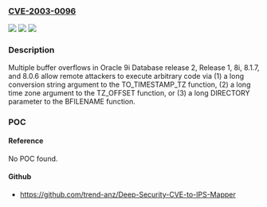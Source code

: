 ### [CVE-2003-0096](https://cve.mitre.org/cgi-bin/cvename.cgi?name=CVE-2003-0096)
![](https://img.shields.io/static/v1?label=Product&message=n%2Fa&color=blue)
![](https://img.shields.io/static/v1?label=Version&message=n%2Fa&color=blue)
![](https://img.shields.io/static/v1?label=Vulnerability&message=n%2Fa&color=brighgreen)

### Description

Multiple buffer overflows in Oracle 9i Database release 2, Release 1, 8i, 8.1.7, and 8.0.6 allow remote attackers to execute arbitrary code via (1) a long conversion string argument to the TO_TIMESTAMP_TZ function, (2) a long time zone argument to the TZ_OFFSET function, or (3) a long DIRECTORY parameter to the BFILENAME function.

### POC

#### Reference
No POC found.

#### Github
- https://github.com/trend-anz/Deep-Security-CVE-to-IPS-Mapper

